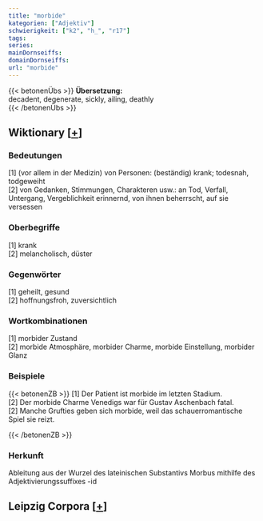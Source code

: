 ```yaml
---
title: "morbide"
kategorien: ["Adjektiv"]
schwierigkeit: ["k2", "h_", "r17"]
tags:
series:
mainDornseiffs:
domainDornseiffs:
url: "morbide"
---
```


{{< betonenÜbs >}}
**Übersetzung:**  
decadent, degenerate, sickly, ailing, deathly  
{{< /betonenÜbs >}}

## Wiktionary [[+](https://de.wiktionary.org/wiki/morbide)]

### Bedeutungen
[1] (vor allem in der Medizin) von Personen: (beständig) krank; todesnah, todgeweiht  
[2] von Gedanken, Stimmungen, Charakteren usw.: an Tod, Verfall, Untergang, Vergeblichkeit erinnernd, von ihnen beherrscht, auf sie versessen  

### Oberbegriffe
[1] krank  
[2] melancholisch, düster  

### Gegenwörter
[1] geheilt, gesund  
[2] hoffnungsfroh, zuversichtlich  

### Wortkombinationen
[1] morbider Zustand  
[2] morbide Atmosphäre, morbider Charme, morbide Einstellung, morbider Glanz  

### Beispiele
{{< betonenZB >}}
[1] Der Patient ist morbide im letzten Stadium.  
[2] Der morbide Charme Venedigs war für Gustav Aschenbach fatal.  
[2] Manche Grufties geben sich morbide, weil das schauerromantische Spiel sie reizt.  

{{< /betonenZB >}}
### Herkunft
Ableitung aus der Wurzel des lateinischen Substantivs Morbus mithilfe des Adjektivierungssuffixes -id  


## Leipzig Corpora [[+](https://corpora.uni-leipzig.de/en/res?word=morbide&corpusId=deu_newscrawl-public_2018)]

